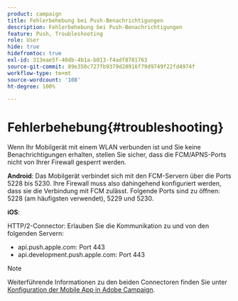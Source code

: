 ```yaml
---
product: campaign
title: Fehlerbehebung bei Push-Benachrichtigungen
description: Fehlerbehebung bei Push-Benachrichtigungen
feature: Push, Troubleshooting
role: User
hide: true
hidefromtoc: true
exl-id: 313eae5f-40db-4b1a-b013-f4adf8781763
source-git-commit: 89e350c727fb9379d28916f79d9749f22fd4974f
workflow-type: tm+mt
source-wordcount: '108'
ht-degree: 100%

---
```


# Fehlerbehebung{#troubleshooting}

Wenn Ihr Mobilgerät mit einem WLAN verbunden ist und Sie keine Benachrichtigungen erhalten, stellen Sie sicher, dass die FCM/APNS-Ports nicht von Ihrer Firewall gesperrt werden.

**Android**: Das Mobilgerät verbindet sich mit den FCM-Servern über die Ports 5228 bis 5230. Ihre Firewall muss also dahingehend konfiguriert werden, dass sie die Verbindung mit FCM zulässt. Folgende Ports sind zu öffnen: 5228 (am häufigsten verwendet), 5229 und 5230.

**iOS**:

HTTP/2-Connector: Erlauben Sie die Kommunikation zu und von den folgenden Servern:

* api.push.apple.com: Port 443
* api.development.push.apple.com: Port 443

>[!NOTE]
>
>Weiterführende Informationen zu den beiden Connectoren finden Sie unter [Konfiguration der Mobile App in Adobe Campaign](configuring-the-mobile-application.md).
